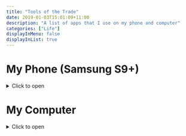 ```yaml
---
title: "Tools of the Trade"
date: 2019-01-03T15:01:09+11:00
description: "A list of apps that I use on my phone and computer"
categories: ["Life"]
displayInMenu: false
displayInList: true
---
```


# My Phone (Samsung S9+)
<details>
<summary>Click to open</summary>
## Messaging / Calling
* Contacts+
* Google Messages
* Facebook Messenger
* Facebook Messenger Lite
* WhatsApp

## Travel
* TripView
* GPS Status
* GPSLogger

## Networking
* WiFiman

## Multimedia
* PhotoTime
* PowerAmp
* F-Stop
* Metronome by Soundbrenner
* NewTek NDI
* Sound Analyzer App
* YouTube Vanced

## Shopping
* Stocard
* BudgetBakers Wallet
* Google Play Rewards

## Health / Lifestyle
* Year in Pixels

## Productivity
* Trello
* Simplenote
* Squid
* Nine Email
* Joist 

## Utilties
* Evie
* Authy
* bxActions
* Life360
* Keepass2Android
* Mi Band Master
* Timely
* Resilio Sync

</details>

# My Computer
<details>
<summary>Click to open</summary>
## Multimedia
* Paint.NET
* Adobe Premiere Pro CC
* Adobe Lightroom Classic CC
* Adobe Illustrator CC
* Adobe InDesign CC

# Music / Video
* AIMP
* VLC Player
* Ableton 9
* Handbrake
* Audacity
* Mp3Tag

## Syncing
* Resilio Sync

# Productivity
* Microsoft Office
* Notepad2-mod
* Franz

## Development
* JetBrains PyCharm
* JetBrains CLion
* Visual Studio Code
* SmartGit
* PuTTY
* VMWare Workstation

## Admin
* Pulseway
* TeamViewer

## Misc
* NetMeter
* PolarClock
* WinDirStat
* Virtual Audio Cable
* AMP WinOFF
* WinRAR
* 7-Zip
* Snipaste
* Everything

</details>